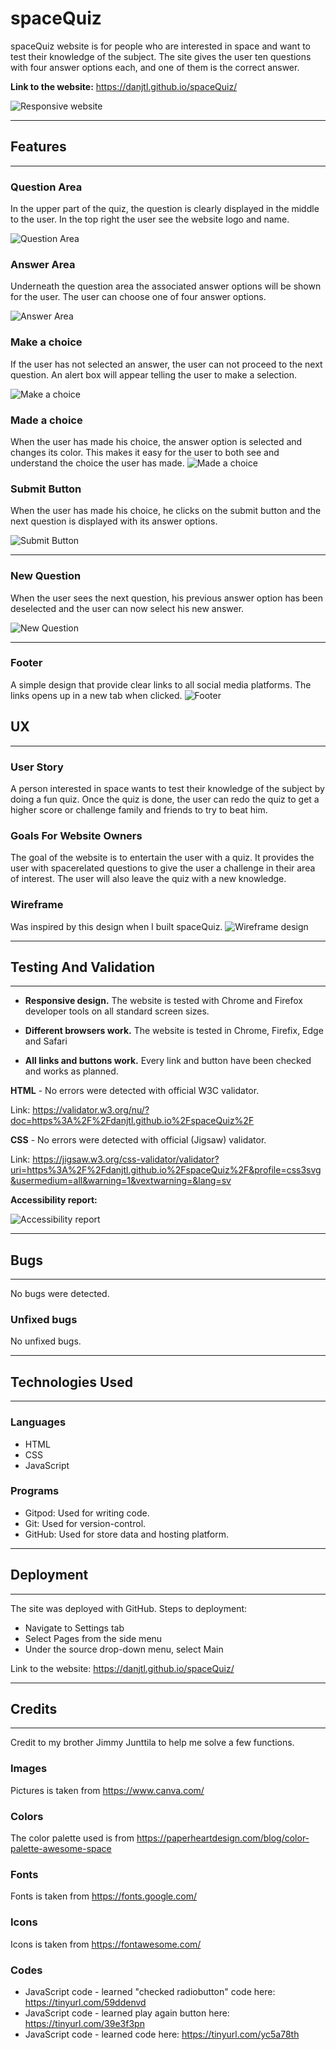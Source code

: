 # **spaceQuiz**
spaceQuiz website is for people who are interested in space and want to test their knowledge of the subject. The site gives the user ten questions with four answer options each, and one of them is the correct answer. 

**Link to the website:** https://danjtl.github.io/spaceQuiz/

![Responsive website](assets/images/spacequiz_website.jpg)
***

## **Features**
---

### **Question Area** 

In the upper part of the quiz, the question is clearly displayed in the middle to the user. In the top right the user see the website logo and name.  

![Question Area](assets/images/question_area.jpg)

### **Answer Area**

Underneath the question area the associated answer options will be shown for the user. The user can choose one of four answer options. 

![Answer Area](assets/images/answer_area.jpg)

### **Make a choice**

If the user has not selected an answer, the user can not proceed to the next question. An alert box will appear telling the user to make a selection. 

![Make a choice](assets/images/make_choice.jpg)

### **Made a choice**

When the user has made his choice, the answer option is selected and changes its color. This makes it easy for the user to both see and understand the choice the user has made. 
![Made a choice](assets/images/choice_made.jpg)

### **Submit Button**

When the user has made his choice, he clicks on the submit button and the next question is displayed with its answer options. 

![Submit Button](assets/images/submit_button.jpg)
***

### **New Question**

When the user sees the next question, his previous answer option has been deselected and the user can now select his new answer. 

![New Question](assets/images/new_question.jpg)
***

### **Footer**

A simple design that provide clear links to all social media platforms. The links opens up in a new tab when clicked.
![Footer](assets/images/footer.jpg)

## **UX**
---

### **User Story**
A person interested in space wants to test their knowledge of the subject by doing a fun quiz. Once the quiz is done, the user can redo the quiz to get a higher score or challenge family and friends to try to beat him. 

### **Goals For Website Owners** 
The goal of the website is to entertain the user with a quiz. It provides the user with spacerelated questions to give the user a challenge in their area of interest. The user will also leave the quiz with a new knowledge. 

### **Wireframe** ###
Was inspired by this design when I built spaceQuiz. 
![Wireframe design](assets/images/example_design.jpg)
***

## **Testing And Validation**
---
- **Responsive design.** The website is tested with Chrome and Firefox developer tools on all standard screen sizes.

- **Different browsers work.** The website is tested in Chrome, Firefix, Edge and Safari

- **All links and buttons work.** Every link and button have been checked and works as planned. 

**HTML** - No errors were detected with official W3C validator.

Link: https://validator.w3.org/nu/?doc=https%3A%2F%2Fdanjtl.github.io%2FspaceQuiz%2F

**CSS** - No errors were detected with official (Jigsaw) validator.

Link: https://jigsaw.w3.org/css-validator/validator?uri=https%3A%2F%2Fdanjtl.github.io%2FspaceQuiz%2F&profile=css3svg&usermedium=all&warning=1&vextwarning=&lang=sv

**Accessibility report:**

![Accessibility report](assets/images/accessibility.jpg)
***

## **Bugs** ##
---

No bugs were detected.

### **Unfixed bugs** ###

No unfixed bugs.
***

## **Technologies Used** ##
---

### **Languages** ##
- HTML
- CSS
- JavaScript

### **Programs** ###
- Gitpod: Used for writing code.
- Git: Used for version-control.
- GitHub: Used for store data and hosting platform.
***

## **Deployment** ##
---

The site was deployed with GitHub.
Steps to deployment:
- Navigate to Settings tab
- Select Pages from the side menu
- Under the source drop-down menu, select Main

Link to the website: https://danjtl.github.io/spaceQuiz/
***

## **Credits** ##
---
Credit to my brother Jimmy Junttila to help me solve a few functions. 
### **Images** ###
Pictures is taken from https://www.canva.com/
### **Colors** ###
The color palette used is from https://paperheartdesign.com/blog/color-palette-awesome-space
### **Fonts** ###
Fonts is taken from https://fonts.google.com/
### **Icons** ###
Icons is taken from https://fontawesome.com/
### **Codes** ###
 
- JavaScript code - learned "checked radiobutton" code here: https://tinyurl.com/59ddenvd
- JavaScript code - learned play again button here: https://tinyurl.com/39e3f3pn
- JavaScript code - learned code here: https://tinyurl.com/yc5a78th
